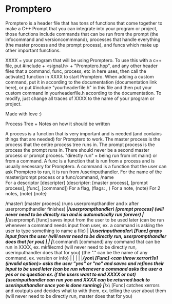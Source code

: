 # Promptero

Promptero is a header file that has tons of functions that come together to make a C++ Prompt that you can integrate into your program or project, those functions include commands that can be run from the prompt (the infocommand and versioncommmand), processes that handle everything (the master process and the prompt process), and funcs which make up other important functions.

XXXX = your program that will be using Promptero.
To use this with a c++ file, put #include <iostream> + <signal.h> + "Promptero.hpp", and any other header files that a command, func, process, etc in here uses, then call the activate() function in XXXX to start Promptero.
When adding a custom command, put it in according to the documentation (documentation link here), or put #include "yourheaderfile.h" in this file and then put your custom command in yourheaderfile.h according to the documentation.
To modify, just change all traces of XXXX to the name of your program or project.

Made with love :)

Process Tree + Notes on how it should be written

A process is a function that is very important and is needed (and contains things that are needed) for Promptero to work.
The master process is the process that the entire process tree runs in.
The prompt process is the process the prompt runs in.
There should never be a second master process or prompt process.
"directly run" = being run from int main() or from a command.
A func is a function that is run from a process and is usually necessary for Promptero.
A command is a function that the user can ask Promptero to run, it is run from /userinputhandler\.
For the name of the master/prompt process or a func/command, /name\
For a descriptor [descripter] (descripter: [master process], [prompt process], [func], [command])
For a flag, <flag> (flags: <can throw xerrors>, <can run yon>)
For a note, (note)
For 2 notes, (note) {note}

/master\ [master process] <repeats forever> (runs userprompthandler and x after userprompthandler finishes)
|___/userprompthandler\ [prompt process] (will never need to be directly run and is automatically run forever)
|   |___/userprompt\ [func] saves input from the user to be used later (can be run whenever a command needs input from user, ex. a command is asking the user to type something to name a file)
|   |___/userinputhandler\ [Func] <can throw xerrors> graps input from the user (will never need to be directly run, userprompthandler does that for you) 
|   |   |___/.command\ [command] <can throw xerrors> <can run yon> any command that can be run in XXXX, ex. mkfilecmd (will never need to be directly run, userinputhandler does that for you) {the "." can be the name of any command, ex. version or info}
|   |   |
|   |___/yon\ [Func] <can throw xerrort1s1 (invalid option)> asks the user "yes" or "no" and saves and refines their input to be used later (can be run whenever a command asks the user a yes or no question ex. if the users want to end XXXX or not) {userinputhandler can run yon and XXXX can be returned back to userinputhandler once yon is done running}
|___/x\ [Func] catches xerrors and xoutputs and decides what to with them, ex. telling the user about them (will never need to be directly run, master does that for you)
